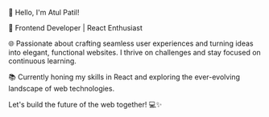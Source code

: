 👋 Hello, I'm Atul Patil!

🚀 Frontend Developer | React Enthusiast

🌐 Passionate about crafting seamless user experiences and turning ideas into elegant, functional websites. I thrive on challenges and stay focused on continuous learning.

📚 Currently honing my skills in React and exploring the ever-evolving landscape of web technologies.

Let's build the future of the web together! 💻✨

<!---
atulp9602/atulp9602 is a ✨ special ✨ repository because its `README.md` (this file) appears on your GitHub profile.
You can click the Preview link to take a look at your changes.
--->
